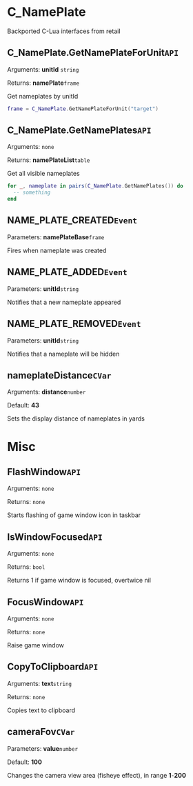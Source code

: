 # C_NamePlate
Backported C-Lua interfaces from retail

## C_NamePlate.GetNamePlateForUnit`API`
Arguments: **unitId** `string`

Returns: **namePlate**`frame`

Get nameplates by unitId
```lua
frame = C_NamePlate.GetNamePlateForUnit("target")
```

## C_NamePlate.GetNamePlates`API`
Arguments: `none`

Returns: **namePlateList**`table`

Get all visible nameplates
```lua
for _, nameplate in pairs(C_NamePlate.GetNamePlates()) do
  -- something
end
```

## NAME_PLATE_CREATED`Event`
Parameters: **namePlateBase**`frame`

Fires when nameplate was created

## NAME_PLATE_ADDED`Event`
Parameters: **unitId**`string`

Notifies that a new nameplate appeared

## NAME_PLATE_REMOVED`Event`
Parameters: **unitId**`string`

Notifies that a nameplate will be hidden

## nameplateDistance`CVar`
Arguments: **distance**`number`

Default: **43**

Sets the display distance of nameplates in yards

# Misc

## FlashWindow`API`
Arguments: `none`

Returns: `none`

Starts flashing of game window icon in taskbar

## IsWindowFocused`API`
Arguments: `none`

Returns: `bool`

Returns 1 if game window is focused, overtwice nil

## FocusWindow`API`
Arguments: `none`

Returns: `none`

Raise game window

## CopyToClipboard`API`
Arguments: **text**`string`

Returns: `none`

Copies text to clipboard

## cameraFov`CVar`
Parameters: **value**`number`

Default: **100**

Сhanges the camera view area (fisheye effect), in range **1**-**200**